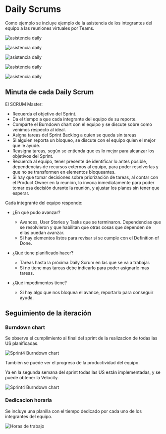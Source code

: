 # Daily Scrums

Como ejemplo se incluye ejemplo de la asistencia de los integrantes del equipo a las reuniones virtuales por Teams.

![asistencia daily](img/seguimiento/2024-06-04-iteracion4-daily.PNG)

![asistencia daily](img/seguimiento/2024-06-07-iteracion4-daily.PNG)

![asistencia daily](img/seguimiento/2024-06-08-iteracion4-daily.PNG)

![asistencia daily](img/seguimiento/2024-06-11-iteracion4-daily.PNG)

![asistencia daily](img/seguimiento/2024-06-14-iteracion4-daily.PNG)

## Minuta de cada Daily Scrum

El SCRUM Master:
  - Recuerda el objetivo del Sprint.
  - Da el tiempo a que cada integrante del equipo de su reporte.
  - Comparte el Burndown chart con el equipo y se discute sobre como venimos respecto al ideal.
  - Asigna tareas del Sprint Backlog a quien se queda sin tareas
  - Si alguien reporta un bloqueo, se discute con el equipo quien el mejor que le ayude.
  - Reasigna tareas, según se entienda que es lo mejor para alcanzar los objetivos del Sprint.
  - Recuerda al equipo, tener presente de identificar lo antes posible, dependencias de recursos externos al equipo, para poder resolverlas y que no se transformen en elementos bloqueantes.
  - Si hay que tomar decisiones sobre priorización de tareas, al contar con el Product Owner en la reunión, lo invoca inmediatamente para poder tomar esa decisión durante la reunión, y ajustar los planes sin tener que esperar.

Cada integrante del equipo responde:

  - ¿En qué pudo avanzar? 
    - Avances, User Stories y Tasks que se terminaron. Dependencias que se resolvieron y que habilitan que otras cosas que dependen de ellas puedan avanzar.
    - Si hay elementos listos para revisar si se cumple con el Definition of Done.

  - ¿Qué tiene planificado hacer?
    - Tareas hasta la próxima Daily Scrum en las que se va a trabajar.
    - Si no tiene mas tareas debe indicarlo para poder asignarle mas tareas.

  - ¿Qué impedimentos tiene?
    - Si hay algo que nos bloquea el avance, reportarlo para conseguir ayuda.

  ## Seguimiento de la iteración

### Burndown chart

Se observa el cumplimiento al final del sprint de la realizacion de todas las US planificadas.

![Sprint4 Burndown chart](img/seguimiento/BurndownChart.PNG)

También se puede ver el progreso de la productividad del equipo.

Ya en la segunda semana del sprint todas las US están implementadas, y se puede obtener la Velocity.

![Sprint4 Burndown chart](img/seguimiento/velocity.PNG)

### Dedicacion horaria

Se incluye una planilla con el tiempo dedicado por cada uno de los integrantes del equipo.

![Horas de trabajo](img/seguimiento/Horas.PNG)